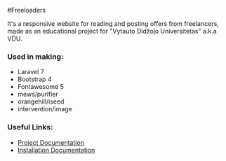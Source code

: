 #Freeloaders

It's a responsive website for reading and posting offers from freelancers, made as an educational project for "Vytauto Didžojo Universitetas" a.k.a VDU.

### Used in making:
- Laravel 7
- Bootstrap 4
- Fontawesome 5
- mews/purifier
- orangehill/iseed
- intervention/image

### Useful Links:
- [Project Documentation](documentation/Documentation.md)
- [Installation Documentation](documentation/Installation_EN.md)


